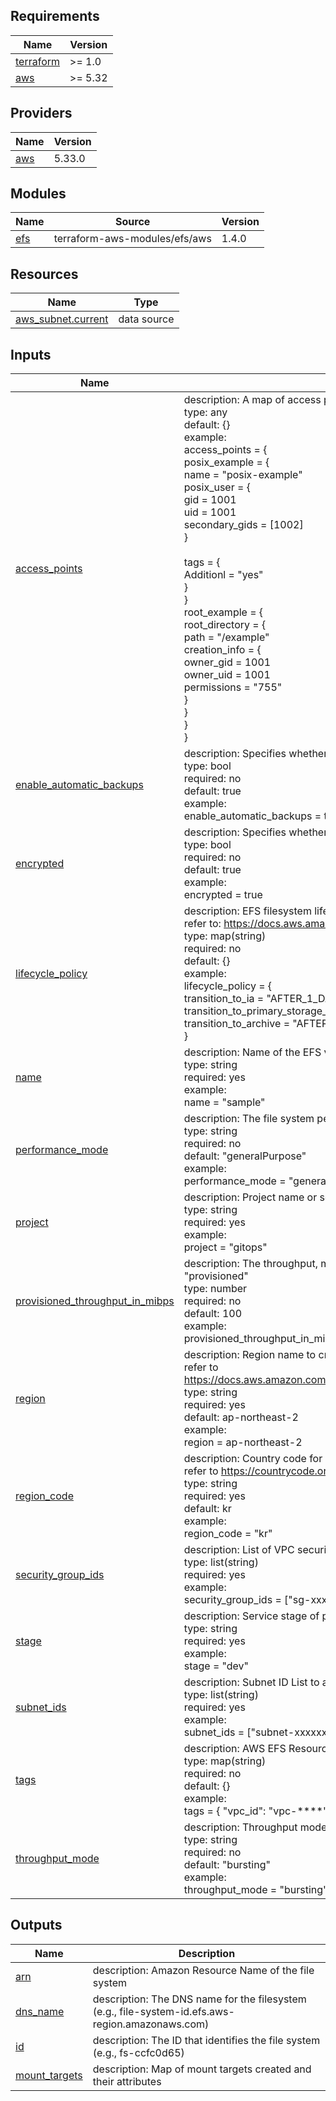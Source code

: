 <!-- BEGIN_TF_DOCS -->
## Requirements

| Name | Version |
|------|---------|
| <a name="requirement_terraform"></a> [terraform](#requirement\_terraform) | >= 1.0 |
| <a name="requirement_aws"></a> [aws](#requirement\_aws) | >= 5.32 |

## Providers

| Name | Version |
|------|---------|
| <a name="provider_aws"></a> [aws](#provider\_aws) | 5.33.0 |

## Modules

| Name | Source | Version |
|------|--------|---------|
| <a name="module_efs"></a> [efs](#module\_efs) | terraform-aws-modules/efs/aws | 1.4.0 |

## Resources

| Name | Type |
|------|------|
| [aws_subnet.current](https://registry.terraform.io/providers/hashicorp/aws/latest/docs/data-sources/subnet) | data source |

## Inputs

| Name | Description | Type | Default | Required |
|------|-------------|------|---------|:--------:|
| <a name="input_access_points"></a> [access\_points](#input\_access\_points) | description: A map of access point definitions to create<br>type: any<br>default: {}<br>example:<br>    access\_points = {<br>        posix\_example = {<br>            name = "posix-example"<br>            posix\_user = {<br>                gid            = 1001<br>                uid            = 1001<br>                secondary\_gids = [1002]<br>            }<br><br>            tags = {<br>                Additionl = "yes"<br>            }<br>        }<br>        root\_example = {<br>            root\_directory = {<br>                path = "/example"<br>                creation\_info = {<br>                    owner\_gid   = 1001<br>                    owner\_uid   = 1001<br>                    permissions = "755"<br>                }<br>            }<br>        }<br>    } | `any` | `{}` | no |
| <a name="input_enable_automatic_backups"></a> [enable\_automatic\_backups](#input\_enable\_automatic\_backups) | description: Specifies whether Automatic Backups are enabled<br>type: bool<br>required: no<br>default: true<br>example:<br>    enable\_automatic\_backups = true | `bool` | `true` | no |
| <a name="input_encrypted"></a> [encrypted](#input\_encrypted) | description: Specifies whether EFS data encryption is enabled. If true, the disk will be encrypted.<br>type: bool<br>required: no<br>default: true<br>example:<br>    encrypted = true | `bool` | `true` | no |
| <a name="input_lifecycle_policy"></a> [lifecycle\_policy](#input\_lifecycle\_policy) | description: EFS filesystem lifecycle management rule<br>             refer to: https://docs.aws.amazon.com/efs/latest/ug/API_LifecyclePolicy.html<br>type: map(string)<br>required: no<br>default: {}<br>example:<br>    lifecycle\_policy = {<br>        transition\_to\_ia = "AFTER\_1\_DAY"<br>        transition\_to\_primary\_storage\_class = "AFTER\_1\_ACCESS"<br>        transition\_to\_archive = "AFTER\_1\_DAY"<br>    } | `map(string)` | `{}` | no |
| <a name="input_name"></a> [name](#input\_name) | description: Name of the EFS volume<br>type: string<br>required: yes<br>example:<br>    name = "sample" | `string` | n/a | yes |
| <a name="input_performance_mode"></a> [performance\_mode](#input\_performance\_mode) | description: The file system performance mode. The default is "generalPurpose". Valid Values: ("generalPurpose", "maxIO")<br>type: string<br>required: no<br>default: "generalPurpose"<br>example:<br>    performance\_mode = "generalPurpose" | `string` | `"generalPurpose"` | no |
| <a name="input_project"></a> [project](#input\_project) | description: Project name or service name<br>type: string<br>required: yes<br>example: <br>    project = "gitops" | `string` | n/a | yes |
| <a name="input_provisioned_throughput_in_mibps"></a> [provisioned\_throughput\_in\_mibps](#input\_provisioned\_throughput\_in\_mibps) | description: The throughput, measured in MiB/s, that you want to provision for the file system. Only applicable with "throughput\_mode" set to "provisioned"<br>type: number<br>required: no<br>default: 100<br>example: <br>    provisioned\_throughput\_in\_mibps = 100 | `number` | `100` | no |
| <a name="input_region"></a> [region](#input\_region) | description: Region name to create resources<br>             refer to https://docs.aws.amazon.com/AmazonRDS/latest/UserGuide/Concepts.RegionsAndAvailabilityZones.html#Concepts.RegionsAndAvailabilityZones.Regions<br>type: string<br>required: yes<br>default: ap-northeast-2<br>example: <br>    region = ap-northeast-2 | `string` | n/a | yes |
| <a name="input_region_code"></a> [region\_code](#input\_region\_code) | description: Country code for region<br>             refer to https://countrycode.org<br>type: string<br>required: yes<br>default: kr<br>example:<br>    region\_code = "kr" | `string` | n/a | yes |
| <a name="input_security_group_ids"></a> [security\_group\_ids](#input\_security\_group\_ids) | description: List of VPC security groups to associate for EFS mount target<br>type: list(string)<br>required: yes<br>example: <br>    security\_group\_ids = ["sg-xxxxxxxx"] | `list(string)` | n/a | yes |
| <a name="input_stage"></a> [stage](#input\_stage) | description: Service stage of project (dev, stg, prd etc)<br>type: string<br>required: yes<br>example:<br>    stage = "dev" | `string` | n/a | yes |
| <a name="input_subnet_ids"></a> [subnet\_ids](#input\_subnet\_ids) | description: Subnet ID List to add the EFS mount target in.<br>type: list(string)<br>required: yes<br>example:<br>    subnet\_ids = ["subnet-xxxxxxxx", "subnet-xxxxxxxx"] | `list(string)` | n/a | yes |
| <a name="input_tags"></a> [tags](#input\_tags) | description: AWS EFS Resource tags<br>type: map(string)<br>required: no<br>default: {}<br>example:<br>    tags = { "vpc\_id": "vpc-****" } | `map(string)` | `{}` | no |
| <a name="input_throughput_mode"></a> [throughput\_mode](#input\_throughput\_mode) | description: Throughput mode for the file system. Defaults to "bursting". Valid values: ("bursting", "elastic", "provisioned")<br>type: string<br>required: no<br>default: "bursting"<br>example:<br>    throughput\_mode = "bursting" | `string` | `"bursting"` | no |

## Outputs

| Name | Description |
|------|-------------|
| <a name="output_arn"></a> [arn](#output\_arn) | description: Amazon Resource Name of the file system |
| <a name="output_dns_name"></a> [dns\_name](#output\_dns\_name) | description: The DNS name for the filesystem (e.g., file-system-id.efs.aws-region.amazonaws.com) |
| <a name="output_id"></a> [id](#output\_id) | description: The ID that identifies the file system (e.g., fs-ccfc0d65) |
| <a name="output_mount_targets"></a> [mount\_targets](#output\_mount\_targets) | description: Map of mount targets created and their attributes |
<!-- END_TF_DOCS -->